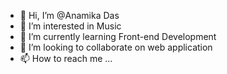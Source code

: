 - 👋 Hi, I’m @Anamika Das
- 👀 I’m interested in Music
- 🌱 I’m currently learning Front-end Development
- 💞️ I’m looking to collaborate on web application
- 📫 How to reach me ...

<!---
anamika-das/anamika-das is a ✨ special ✨ repository because its `README.md` (this file) appears on your GitHub profile.
You can click the Preview link to take a look at your changes.
--->
